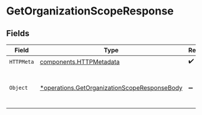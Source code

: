# GetOrganizationScopeResponse


## Fields

| Field                                                                                                       | Type                                                                                                        | Required                                                                                                    | Description                                                                                                 |
| ----------------------------------------------------------------------------------------------------------- | ----------------------------------------------------------------------------------------------------------- | ----------------------------------------------------------------------------------------------------------- | ----------------------------------------------------------------------------------------------------------- |
| `HTTPMeta`                                                                                                  | [components.HTTPMetadata](../../models/components/httpmetadata.md)                                          | :heavy_check_mark:                                                                                          | N/A                                                                                                         |
| `Object`                                                                                                    | [*operations.GetOrganizationScopeResponseBody](../../models/operations/getorganizationscoperesponsebody.md) | :heavy_minus_sign:                                                                                          | The organization scope data for the given ID.                                                               |